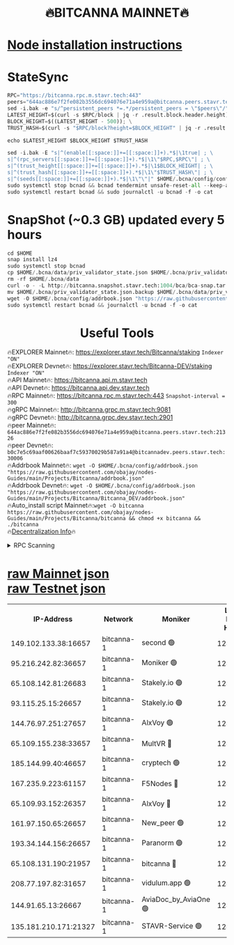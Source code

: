 <h1 align="center"> 🔥BITCANNA MAINNET🔥</h1>


[Node installation instructions](https://github.com/obajay/nodes-Guides/tree/main/Projects/Bitcanna)
=

# StateSync
```python
RPC="https://bitcanna.rpc.m.stavr.tech:443"
peers="644ac886e7f2fe082b3556dc694076e71a4e959a@bitcanna.peers.stavr.tech:21326"
sed -i.bak -e "s/^persistent_peers *=.*/persistent_peers = \"$peers\"/" $HOME/.bcna/config/config.toml
LATEST_HEIGHT=$(curl -s $RPC/block | jq -r .result.block.header.height); \
BLOCK_HEIGHT=$((LATEST_HEIGHT - 500)); \
TRUST_HASH=$(curl -s "$RPC/block?height=$BLOCK_HEIGHT" | jq -r .result.block_id.hash)

echo $LATEST_HEIGHT $BLOCK_HEIGHT $TRUST_HASH

sed -i.bak -E "s|^(enable[[:space:]]+=[[:space:]]+).*$|\1true| ; \
s|^(rpc_servers[[:space:]]+=[[:space:]]+).*$|\1\"$RPC,$RPC\"| ; \
s|^(trust_height[[:space:]]+=[[:space:]]+).*$|\1$BLOCK_HEIGHT| ; \
s|^(trust_hash[[:space:]]+=[[:space:]]+).*$|\1\"$TRUST_HASH\"| ; \
s|^(seeds[[:space:]]+=[[:space:]]+).*$|\1\"\"|" $HOME/.bcna/config/config.toml
sudo systemctl stop bcnad && bcnad tendermint unsafe-reset-all --keep-addr-book
sudo systemctl restart bcnad && sudo journalctl -u bcnad -f -o cat
```
# SnapShot (~0.3 GB) updated every 5 hours
```python
cd $HOME
snap install lz4
sudo systemctl stop bcnad
cp $HOME/.bcna/data/priv_validator_state.json $HOME/.bcna/priv_validator_state.json.backup
rm -rf $HOME/.bcna/data
curl -o - -L http://bitcanna.snapshot.stavr.tech:1004/bca/bca-snap.tar.lz4 | lz4 -c -d - | tar -x -C $HOME/.bcna --strip-components 2
mv $HOME/.bcna/priv_validator_state.json.backup $HOME/.bcna/data/priv_validator_state.json
wget -O $HOME/.bcna/config/addrbook.json "https://raw.githubusercontent.com/obajay/nodes-Guides/main/Projects/Bitcanna/addrbook.json"
sudo systemctl restart bcnad && journalctl -u bcnad -f -o cat
```

 <h1 align="center"> Useful Tools</h1>

🔥EXPLORER Mainnet🔥:    https://explorer.stavr.tech/Bitcanna/staking          `Indexer "ON"` \
🔥EXPLORER Devnet🔥:     https://explorer.stavr.tech/Bitcanna-DEV/staking     `Indexer "ON"` \
🔥API Mainnet🔥:         https://bitcanna.api.m.stavr.tech \
🔥API Devnet🔥:          https://bitcanna.api.dev.stavr.tech \
🔥RPC Mainnet🔥:         https://bitcanna.rpc.m.stavr.tech:443         `Snapshot-interval = 300` \
🔥gRPC Mainnet🔥:        http://bitcanna.grpc.m.stavr.tech:9081 \
🔥gRPC Devnet🔥:         http://bitcanna.grpc.dev.stavr.tech:2901 \
🔥peer Mainnet🔥:        `644ac886e7f2fe082b3556dc694076e71a4e959a@bitcanna.peers.stavr.tech:21326` \
🔥peer Devnet🔥:         `b0c7e5c69aaf00626baaf7c59370029b587a91a4@bitcannadev.peers.stavr.tech:30006` \
🔥Addrbook Mainnet🔥:    ```wget -O $HOME/.bcna/config/addrbook.json "https://raw.githubusercontent.com/obajay/nodes-Guides/main/Projects/Bitcanna/addrbook.json"``` \
🔥Addrbook Devnet🔥:    ```wget -O $HOME/.bcna/config/addrbook.json "https://raw.githubusercontent.com/obajay/nodes-Guides/main/Projects/Bitcanna/Bitcanna_DEV/addrbook.json"``` \
🔥Auto_install script Mainnet🔥:```wget -O bitcanna https://raw.githubusercontent.com/obajay/nodes-Guides/main/Projects/Bitcanna/bitcanna && chmod +x bitcanna && ./bitcanna``` \
🔥[Decentralization Info](https://github.com/obajay/StateSync-snapshots/tree/main/Projects/Bitcanna/Decentralization)🔥


<details>
<summary>RPC Scanning</summary>

<h2 align="center"> We scan nodes in real time every 4 hours. And we provide the final result of RPC endpoints.
We cannot influence the operation of these nodes in any way. </h2>


```python
If Voting Power is higher than 0 --> then the Node is a validator of the network and may be subject to attack and be a potential threat to the chain.
```
```python
We marked such validators with a red symbol
```

</details>

[raw Mainnet json](https://rpc-check.bcam.stavr.tech/bcam/rpc-bcam-result.json) \
[raw Testnet json](https://github.com/obajay/StateSync-snapshots/tree/main/Projects/Bitcanna/Rpc-Check-Testnet)
=



<table><tr><th>IP-Address</th><th>Network</th><th>Moniker</th><th>Latest Block Height</th><th>Earliest Block Height</th><th>Catching Up</th><th>Tx Index</th><th>Voting Power</th><th>Scan Time</th></tr><tr><td>149.102.133.38:16657</td><td>bitcanna-1</td><td>second 🟢</td><td>12451379</td><td>1</td><td>False</td><td>on</td><td>0</td><td>2024-02-05T18:32:38.708211557UTC</td></tr><tr><td>95.216.242.82:36657</td><td>bitcanna-1</td><td>Moniker 🟢</td><td>12451368</td><td>5776907</td><td>False</td><td>on</td><td>0</td><td>2024-02-05T18:31:35.613554267UTC</td></tr><tr><td>65.108.142.81:26683</td><td>bitcanna-1</td><td>Stakely.io 🟢</td><td>12451372</td><td>6152001</td><td>False</td><td>on</td><td>0</td><td>2024-02-05T18:32:01.671821588UTC</td></tr><tr><td>93.115.25.15:26657</td><td>bitcanna-1</td><td>Stakely.io 🟢</td><td>12451371</td><td>6520001</td><td>False</td><td>on</td><td>0</td><td>2024-02-05T18:31:55.192897926UTC</td></tr><tr><td>144.76.97.251:27657</td><td>bitcanna-1</td><td>AlxVoy 🟢</td><td>12451377</td><td>8805201</td><td>False</td><td>on</td><td>0</td><td>2024-02-05T18:32:28.013075550UTC</td></tr><tr><td>65.109.155.238:33657</td><td>bitcanna-1</td><td>MultVR 🔴</td><td>12451373</td><td>9933415</td><td>False</td><td>on</td><td>352387</td><td>2024-02-05T18:32:07.324963821UTC</td></tr><tr><td>185.144.99.40:46657</td><td>bitcanna-1</td><td>cryptech 🟢</td><td>12451367</td><td>11528001</td><td>False</td><td>on</td><td>0</td><td>2024-02-05T18:31:31.187282891UTC</td></tr><tr><td>167.235.9.223:61157</td><td>bitcanna-1</td><td>F5Nodes 🔴</td><td>12451374</td><td>12084001</td><td>False</td><td>on</td><td>570</td><td>2024-02-05T18:32:09.636167934UTC</td></tr><tr><td>65.109.93.152:26357</td><td>bitcanna-1</td><td>AlxVoy 🔴</td><td>12451379</td><td>12109301</td><td>False</td><td>on</td><td>1391765</td><td>2024-02-05T18:32:39.288426507UTC</td></tr><tr><td>161.97.150.65:26657</td><td>bitcanna-1</td><td>New_peer 🟢</td><td>12451372</td><td>12254001</td><td>False</td><td>on</td><td>0</td><td>2024-02-05T18:32:01.970564543UTC</td></tr><tr><td>193.34.144.156:26657</td><td>bitcanna-1</td><td>Paranorm 🟢</td><td>12451375</td><td>12271301</td><td>False</td><td>on</td><td>0</td><td>2024-02-05T18:32:16.468412312UTC</td></tr><tr><td>65.108.131.190:21957</td><td>bitcanna-1</td><td>bitcanna 🔴</td><td>12451375</td><td>12351375</td><td>False</td><td>on</td><td>409486</td><td>2024-02-05T18:32:16.169054408UTC</td></tr><tr><td>208.77.197.82:31657</td><td>bitcanna-1</td><td>vidulum.app 🟢</td><td>12451373</td><td>12386934</td><td>False</td><td>on</td><td>0</td><td>2024-02-05T18:32:04.821567825UTC</td></tr><tr><td>144.91.65.13:26667</td><td>bitcanna-1</td><td>AviaDoc_by_AviaOne 🟢</td><td>12451365</td><td>12439301</td><td>False</td><td>on</td><td>0</td><td>2024-02-05T18:32:25.338595795UTC</td></tr><tr><td>135.181.210.171:21327</td><td>bitcanna-1</td><td>STAVR-Service 🟢</td><td>12451377</td><td>12449001</td><td>False</td><td>on</td><td>0</td><td>2024-02-05T18:32:27.746102183UTC</td></tr></table>
